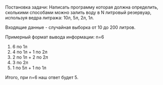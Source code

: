 Постановка задачи:
Написать программу которая должна определить, сколькими способами можно залить воду в N литровый резервуар, используя ведра литража: 10л, 5л, 2л, 1л.

Входящие данные - случайная выборка от 10 до 200 литров.

Примерный формат вывода информации:	
n=6
1.	6 по 1л
2.	4 по 1л + 1 по 2л
3.	2 по 1л + 2 по 2л
4.	3 по 2л
5.	1 по 5л + 1 по 1л

Итого, при n=6 наш ответ будет 5.
